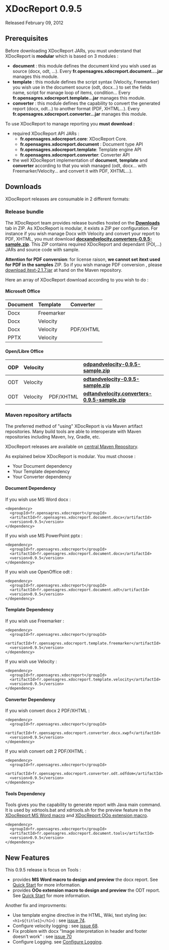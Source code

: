 # XDocReport 0.9.5 #

Released February 09, 2012

## Prerequisites ##

Before downloading XDocReport JARs, you must understand that XDocReport is **modular** which is based on 3 modules :

  * **document** : this module defines the document kind you wish used as source (docx, odt, ...). Every **fr.opensagres.xdocreport.document....jar** manages this module.
  * **template** : this module defines the script syntax (Velocity, Freemarker) you wish use in the document source (odt, docx...) to set the fields name, script for manage loop of items, condition... Every **fr.opensagres.xdocreport.template...jar** manages this module.
  * **converter** : this module defines the capability to convert the generated report (docx, odt...) to another format (PDF, XHTML...). Every **fr.opensagres.xdocreport.converter...jar** manages this module.

To use XDocReport to manage reporting you **must download** :

  * required XDocReport API JARs :
    * **fr.opensagres.xdocreport.core**: XDocReport Core.
    * **fr.opensagres.xdocreport.document** : Document type API
    * **fr.opensagres.xdocreport.template**: Template engine API
    * **fr.opensagres.xdocreport.converter**: Converter API
  * the well XDocReport implementation of **document**, **template** and **converter** according to that you wish managed (odt, docx... with Freemarker/Velocity... and convert it with PDF, XHTML...).

## Downloads ##

XDocReport releases are consumable in 2 different formats:

### Release bundle ###

The XDocReport team provides release bundles hosted on the **[Downloads](http://code.google.com/p/xdocreport/downloads/list)** tab in ZIP. As XDocReport is modular, it exists a ZIP per configuration. For instance if you wish manage Docx with Velocity and convert your report to PDF, XHTML, you must download **[docxandvelocity.converters-0.9.5-sample.zip](http://code.google.com/p/xdocreport/downloads/list)**. This ZIP contains required XDocReport and dependant (POI,...) JARs and source code with sample.

**Attention for PDF conversion**: for license raison, **we cannot set itext used for PDF in the samples** ZIP. So if you wish manage PDF conversion , please [download itext-2.1.7.jar](http://search.maven.org/#artifactdetails|com.lowagie|itext|2.1.7|jar) at hand on the Maven repository.

Here an array of XDocReport download according to you wish to do :

#### Microsoft Office ####

| **Document** | **Template** | **Converter** |
|:-------------|:-------------|:--------------|
| Docx       | Freemarker |     | **[docxandfreemarker-0.9.5-sample.zip](http://code.google.com/p/xdocreport/downloads/list)** |
| Docx       | Velocity |       | **[docxandvelocity-0.9.5-sample.zip](http://code.google.com/p/xdocreport/downloads/list)** |
| Docx       | Velocity |     PDF/XHTML      | **[docxandvelocity.converters-0.9.5-sample.zip](http://code.google.com/p/xdocreport/downloads/list)** |
| PPTX       | Velocity |              | **[pptxandvelocity-0.9.5-sample.zip](http://code.google.com/p/xdocreport/downloads/list)** |

#### Open/Libre Office ####

| ODP       | Velocity |      | **[odpandvelocity-0.9.5-sample.zip](http://code.google.com/p/xdocreport/downloads/list)** |
|:----------|:---------|:-----|:------------------------------------------------------------------------------------------|
| ODT       | Velocity |      | **[odtandvelocity-0.9.5-sample.zip](http://code.google.com/p/xdocreport/downloads/list)** |
| ODT       | Velocity |     PDF/XHTML      | **[odtandvelocity.converters-0.9.5-sample.zip](http://code.google.com/p/xdocreport/downloads/list)** |

### Maven repository artifacts ###

The preferred method of "using" XDocReport is via Maven artifact repositories. Many build tools are able to interoperate with Maven repositories including Maven, Ivy, Gradle, etc.

XDocReport releases are available on [central Maven Repository](http://search.maven.org/#search|ga|1|xdocreport).

As explained below XDocReport is modular. You must choose :

  * Your Document dependency
  * Your Template dependency
  * Your Converter dependency

#### Document Dependency ####

If you wish use MS Word docx :

```
<dependency>
  <groupId>fr.opensagres.xdocreport</groupId>
  <artifactId>fr.opensagres.xdocreport.document.docx</artifactId>
  <version>0.9.5</version>
</dependency>
```


If you wish use MS PowerPoint pptx :

```
<dependency>
  <groupId>fr.opensagres.xdocreport</groupId>
  <artifactId>fr.opensagres.xdocreport.document.docx</artifactId>
  <version>0.9.5</version>
</dependency>
```

If you wish use OpenOffice odt :

```
<dependency>
  <groupId>fr.opensagres.xdocreport</groupId>
  <artifactId>fr.opensagres.xdocreport.document.odt</artifactId>
  <version>0.9.5</version>
</dependency>
```

#### Template Dependency ####

If you wish use Freemarker :

```
<dependency>
  <groupId>fr.opensagres.xdocreport</groupId>
  <artifactId>fr.opensagres.xdocreport.template.freemarker</artifactId>
  <version>0.9.5</version>
</dependency>
```

If you wish use Velocity :

```
<dependency>
  <groupId>fr.opensagres.xdocreport</groupId>
  <artifactId>fr.opensagres.xdocreport.template.velocity</artifactId>
  <version>0.9.5</version>
</dependency>
```

#### Converter Dependency ####

If you wish convert docx 2 PDF/XHTML :

```
<dependency>
  <groupId>fr.opensagres.xdocreport</groupId>
  <artifactId>fr.opensagres.xdocreport.converter.docx.xwpf</artifactId>
  <version>0.9.5</version>
</dependency>
```

If you wish convert odt 2 PDF/XHTML  :

```
<dependency>
  <groupId>fr.opensagres.xdocreport</groupId>
  <artifactId>fr.opensagres.xdocreport.converter.odt.odfdom</artifactId>
  <version>0.9.5</version>
</dependency>
```

#### Tools Dependency ####

Tools gives you the capability to generate report with Java main command. It is used by xdrtools.bat and xdrtools.sh for the preview feature in the [XDocReport MS Word macro](http://code.google.com/p/xdocreport/wiki/DocxReportingQuickStart) and [XDocReport OOo extension macro](http://code.google.com/p/xdocreport/wiki/ODTReportingQuickStart).

```
<dependency>
  <groupId>fr.opensagres.xdocreport</groupId>
  <artifactId>fr.opensagres.xdocreport.document.tools</artifactId>
  <version>0.9.5</version>
</dependency>
```

## New Features ##

This 0.9.5 release is focus on Tools :

  * provides **MS Word macro to design and preview** the docx report. See [Quick Start](http://code.google.com/p/xdocreport/wiki/DocxReportingQuickStart) for more information.
  * provides **OOo extension macro to design and preview** the ODT report. See [Quick Start](http://code.google.com/p/xdocreport/wiki/ODTReportingQuickStart) for more information.

Another fix and improvments:

  * Use template engine directive in the HTML, Wiki, text styling (ex: `<h1>${title1}</h1>`) : see [issue 74](http://code.google.com/p/xdocreport/issues/detail?id=74).
  * Configure velocity logging : see [issue 68](http://code.google.com/p/xdocreport/issues/detail?id=68).
  * Fix problem with docx "Image interpretation in header and footer doesn't work" : see [issue 70](http://code.google.com/p/xdocreport/issues/detail?id=70)
  * Configure Logging. see [Configure Logging](http://code.google.com/p/xdocreport/wiki/ConfigureLogging).